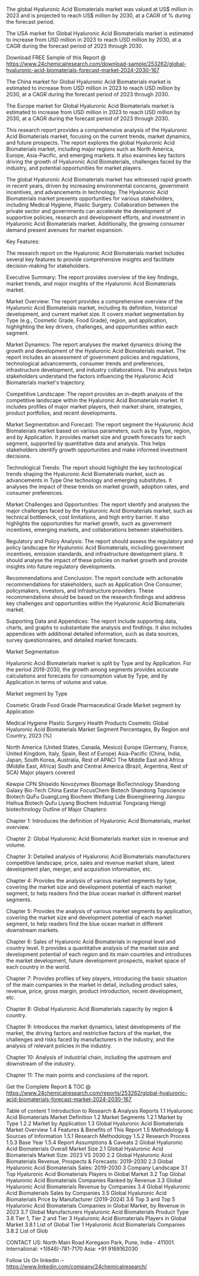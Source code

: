 The global Hyaluronic Acid Biomaterials market was valued at US$ million in 2023 and is projected to reach US$ million by 2030, at a CAGR of % during the forecast period.

The USA market for Global Hyaluronic Acid Biomaterials market is estimated to increase from USD million in 2023 to reach USD million by 2030, at a CAGR during the forecast period of 2023 through 2030.

Download FREE Sample of this Report @ https://www.24chemicalresearch.com/download-sample/253262/global-hyaluronic-acid-biomaterials-forecast-market-2024-2030-167

The China market for Global Hyaluronic Acid Biomaterials market is estimated to increase from USD million in 2023 to reach USD million by 2030, at a CAGR during the forecast period of 2023 through 2030.

The Europe market for Global Hyaluronic Acid Biomaterials market is estimated to increase from USD million in 2023 to reach USD million by 2030, at a CAGR during the forecast period of 2023 through 2030.

This research report provides a comprehensive analysis of the Hyaluronic Acid Biomaterials market, focusing on the current trends, market dynamics, and future prospects. The report explores the global Hyaluronic Acid Biomaterials market, including major regions such as North America, Europe, Asia-Pacific, and emerging markets. It also examines key factors driving the growth of Hyaluronic Acid Biomaterials, challenges faced by the industry, and potential opportunities for market players.

The global Hyaluronic Acid Biomaterials market has witnessed rapid growth in recent years, driven by increasing environmental concerns, government incentives, and advancements in technology. The Hyaluronic Acid Biomaterials market presents opportunities for various stakeholders, including Medical Hygiene, Plastic Surgery. Collaboration between the private sector and governments can accelerate the development of supportive policies, research and development efforts, and investment in Hyaluronic Acid Biomaterials market. Additionally, the growing consumer demand present avenues for market expansion.

Key Features:

The research report on the Hyaluronic Acid Biomaterials market includes several key features to provide comprehensive insights and facilitate decision-making for stakeholders.

Executive Summary: The report provides overview of the key findings, market trends, and major insights of the Hyaluronic Acid Biomaterials market.

Market Overview: The report provides a comprehensive overview of the Hyaluronic Acid Biomaterials market, including its definition, historical development, and current market size. It covers market segmentation by Type (e.g., Cosmetic Grade, Food Grade), region, and application, highlighting the key drivers, challenges, and opportunities within each segment.

Market Dynamics: The report analyses the market dynamics driving the growth and development of the Hyaluronic Acid Biomaterials market. The report includes an assessment of government policies and regulations, technological advancements, consumer trends and preferences, infrastructure development, and industry collaborations. This analysis helps stakeholders understand the factors influencing the Hyaluronic Acid Biomaterials market's trajectory.

Competitive Landscape: The report provides an in-depth analysis of the competitive landscape within the Hyaluronic Acid Biomaterials market. It includes profiles of major market players, their market share, strategies, product portfolios, and recent developments.

Market Segmentation and Forecast: The report segment the Hyaluronic Acid Biomaterials market based on various parameters, such as by Type, region, and by Application. It provides market size and growth forecasts for each segment, supported by quantitative data and analysis. This helps stakeholders identify growth opportunities and make informed investment decisions.

Technological Trends: The report should highlight the key technological trends shaping the Hyaluronic Acid Biomaterials market, such as advancements in Type One technology and emerging substitutes. It analyses the impact of these trends on market growth, adoption rates, and consumer preferences.

Market Challenges and Opportunities: The report identify and analyses the major challenges faced by the Hyaluronic Acid Biomaterials market, such as technical bottleneck, cost limitations, and high entry barrier. It also highlights the opportunities for market growth, such as government incentives, emerging markets, and collaborations between stakeholders.

Regulatory and Policy Analysis: The report should assess the regulatory and policy landscape for Hyaluronic Acid Biomaterials, including government incentives, emission standards, and infrastructure development plans. It should analyse the impact of these policies on market growth and provide insights into future regulatory developments.

Recommendations and Conclusion: The report conclude with actionable recommendations for stakeholders, such as Application One Consumer, policymakers, investors, and infrastructure providers. These recommendations should be based on the research findings and address key challenges and opportunities within the Hyaluronic Acid Biomaterials market.

Supporting Data and Appendices: The report include supporting data, charts, and graphs to substantiate the analysis and findings. It also includes appendices with additional detailed information, such as data sources, survey questionnaires, and detailed market forecasts.

Market Segmentation

Hyaluronic Acid Biomaterials market is split by Type and by Application. For the period 2019-2030, the growth among segments provides accurate calculations and forecasts for consumption value by Type, and by Application in terms of volume and value.

Market segment by Type

Cosmetic Grade
Food Grade
Pharmaceutical Grade
Market segment by Application

Medical Hygiene
Plastic Surgery
Health Products
Cosmetic
Global Hyaluronic Acid Biomaterials Market Segment Percentages, By Region and Country, 2023 (%)

North America (United States, Canada, Mexico)
Europe (Germany, France, United Kingdom, Italy, Spain, Rest of Europe)
Asia-Pacific (China, India, Japan, South Korea, Australia, Rest of APAC)
The Middle East and Africa (Middle East, Africa)
South and Central America (Brazil, Argentina, Rest of SCA)
Major players covered

Kewpie
CPN
Shiseido
Novozymes
Bloomage BioTechnology
Shandong Galaxy Bio-Tech
China Eastar
FocusChem Biotech
Shandong Topscience Biotech
QuFu GuangLong Biochem
Weifang Lide Bioengineering
Jiangsu Haihua Biotech
Qufu Liyang Biochem Industrial
Tongxiang Hengji biotechnology
Outline of Major Chapters:

Chapter 1: Introduces the definition of Hyaluronic Acid Biomaterials, market overview.

Chapter 2: Global Hyaluronic Acid Biomaterials market size in revenue and volume.

Chapter 3: Detailed analysis of Hyaluronic Acid Biomaterials manufacturers competitive landscape, price, sales and revenue market share, latest development plan, merger, and acquisition information, etc.

Chapter 4: Provides the analysis of various market segments by type, covering the market size and development potential of each market segment, to help readers find the blue ocean market in different market segments.

Chapter 5: Provides the analysis of various market segments by application, covering the market size and development potential of each market segment, to help readers find the blue ocean market in different downstream markets.

Chapter 6: Sales of Hyaluronic Acid Biomaterials in regional level and country level. It provides a quantitative analysis of the market size and development potential of each region and its main countries and introduces the market development, future development prospects, market space of each country in the world.

Chapter 7: Provides profiles of key players, introducing the basic situation of the main companies in the market in detail, including product sales, revenue, price, gross margin, product introduction, recent development, etc.

Chapter 8: Global Hyaluronic Acid Biomaterials capacity by region & country.

Chapter 9: Introduces the market dynamics, latest developments of the market, the driving factors and restrictive factors of the market, the challenges and risks faced by manufacturers in the industry, and the analysis of relevant policies in the industry.

Chapter 10: Analysis of industrial chain, including the upstream and downstream of the industry.

Chapter 11: The main points and conclusions of the report.

Get the Complete Report & TOC @ https://www.24chemicalresearch.com/reports/253262/global-hyaluronic-acid-biomaterials-forecast-market-2024-2030-167

Table of content
1 Introduction to Research & Analysis Reports
1.1 Hyaluronic Acid Biomaterials Market Definition
1.2 Market Segments
1.2.1 Market by Type
1.2.2 Market by Application
1.3 Global Hyaluronic Acid Biomaterials Market Overview
1.4 Features & Benefits of This Report
1.5 Methodology & Sources of Information
1.5.1 Research Methodology
1.5.2 Research Process
1.5.3 Base Year
1.5.4 Report Assumptions & Caveats
2 Global Hyaluronic Acid Biomaterials Overall Market Size
2.1 Global Hyaluronic Acid Biomaterials Market Size: 2023 VS 2030
2.2 Global Hyaluronic Acid Biomaterials Revenue, Prospects & Forecasts: 2019-2030
2.3 Global Hyaluronic Acid Biomaterials Sales: 2019-2030
3 Company Landscape
3.1 Top Hyaluronic Acid Biomaterials Players in Global Market
3.2 Top Global Hyaluronic Acid Biomaterials Companies Ranked by Revenue
3.3 Global Hyaluronic Acid Biomaterials Revenue by Companies
3.4 Global Hyaluronic Acid Biomaterials Sales by Companies
3.5 Global Hyaluronic Acid Biomaterials Price by Manufacturer (2019-2024)
3.6 Top 3 and Top 5 Hyaluronic Acid Biomaterials Companies in Global Market, by Revenue in 2023
3.7 Global Manufacturers Hyaluronic Acid Biomaterials Product Type
3.8 Tier 1, Tier 2 and Tier 3 Hyaluronic Acid Biomaterials Players in Global Market
3.8.1 List of Global Tier 1 Hyaluronic Acid Biomaterials Companies
3.8.2 List of Glob

CONTACT US:
North Main Road Koregaon Park, Pune, India - 411001.
International: +1(646)-781-7170
Asia: +91 9169162030

Follow Us On linkedin :- https://www.linkedin.com/company/24chemicalresearch/
